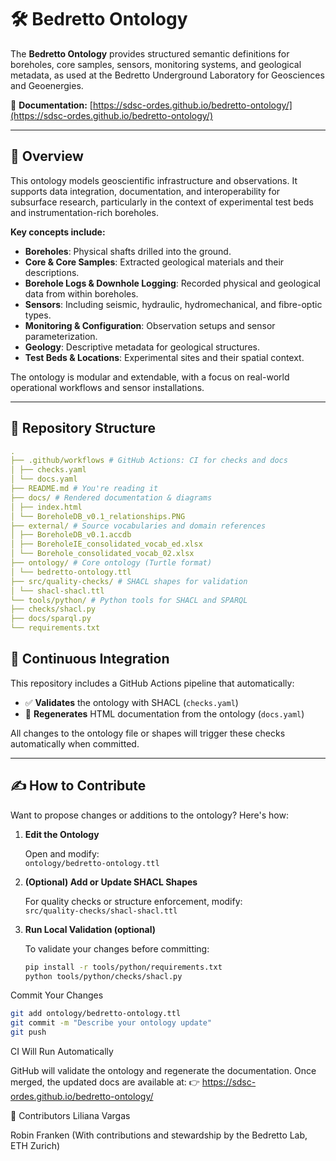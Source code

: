 # 🛠️ Bedretto Ontology

The **Bedretto Ontology** provides structured semantic definitions for boreholes, core samples, sensors, monitoring systems, and geological metadata, as used at the Bedretto Underground Laboratory for Geosciences and Geoenergies.

📄 **Documentation:** [https://sdsc-ordes.github.io/bedretto-ontology/](https://sdsc-ordes.github.io/bedretto-ontology/)

---

## 🧠 Overview

This ontology models geoscientific infrastructure and observations. It supports data integration, documentation, and interoperability for subsurface research, particularly in the context of experimental test beds and instrumentation-rich boreholes.

**Key concepts include:**

- **Boreholes**: Physical shafts drilled into the ground.
- **Core & Core Samples**: Extracted geological materials and their descriptions.
- **Borehole Logs & Downhole Logging**: Recorded physical and geological data from within boreholes.
- **Sensors**: Including seismic, hydraulic, hydromechanical, and fibre-optic types.
- **Monitoring & Configuration**: Observation setups and sensor parameterization.
- **Geology**: Descriptive metadata for geological structures.
- **Test Beds & Locations**: Experimental sites and their spatial context.

The ontology is modular and extendable, with a focus on real-world operational workflows and sensor installations.

---

## 📁 Repository Structure
```yaml
.
├── .github/workflows # GitHub Actions: CI for checks and docs
│ ├── checks.yaml
│ └── docs.yaml
├── README.md # You're reading it
├── docs/ # Rendered documentation & diagrams
│ ├── index.html
│ └── BoreholeDB_v0.1_relationships.PNG
├── external/ # Source vocabularies and domain references
│ ├── BoreholeDB_v0.1.accdb
│ ├── BoreholeIE_consolidated_vocab_ed.xlsx
│ └── Borehole_consolidated_vocab_02.xlsx
├── ontology/ # Core ontology (Turtle format)
│ └── bedretto-ontology.ttl
├── src/quality-checks/ # SHACL shapes for validation
│ └── shacl-shacl.ttl
└── tools/python/ # Python tools for SHACL and SPARQL
├── checks/shacl.py
├── docs/sparql.py
└── requirements.txt
```
## 🧪 Continuous Integration

This repository includes a GitHub Actions pipeline that automatically:

- ✅ **Validates** the ontology with SHACL (`checks.yaml`)
- 🧾 **Regenerates** HTML documentation from the ontology (`docs.yaml`)

All changes to the ontology file or shapes will trigger these checks automatically when committed.

---

## ✍️ How to Contribute

Want to propose changes or additions to the ontology? Here's how:

1. **Edit the Ontology**

   Open and modify:  
   `ontology/bedretto-ontology.ttl`

2. **(Optional) Add or Update SHACL Shapes**

   For quality checks or structure enforcement, modify:  
   `src/quality-checks/shacl-shacl.ttl`

3. **Run Local Validation (optional)**

   To validate your changes before committing:
   ```bash
   pip install -r tools/python/requirements.txt
   python tools/python/checks/shacl.py
Commit Your Changes

```bash
git add ontology/bedretto-ontology.ttl
git commit -m "Describe your ontology update"
git push
```
CI Will Run Automatically

GitHub will validate the ontology and regenerate the documentation.
Once merged, the updated docs are available at:
👉 https://sdsc-ordes.github.io/bedretto-ontology/

👥 Contributors
Liliana Vargas

Robin Franken
(With contributions and stewardship by the Bedretto Lab, ETH Zurich)
